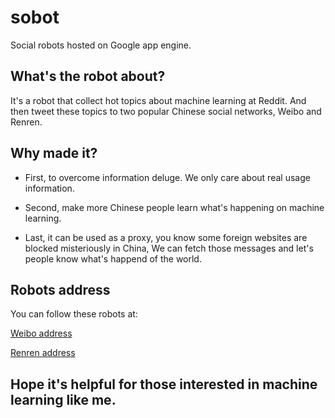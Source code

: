 sobot
======
Social robots hosted on Google app engine.

## What's the robot about?
It's a robot that collect hot topics about machine learning at Reddit. And then tweet these topics 
to two popular Chinese social networks, Weibo and Renren.

## Why made it?
* First, to overcome information deluge. We only care about real usage information.

* Second, make more Chinese people learn what's happening on machine learning.

* Last, it can be used as a proxy, you know some foreign websites are blocked misteriously in China, 
We can fetch those messages and let's people know what's happend of the world.

## Robots address
You can follow these robots at:

[Weibo address](http://weibo.com/reddit4ml)

[Renren address](http://www.renren.com/363090017/profile)

## Hope it's helpful for those interested in machine learning like me.


